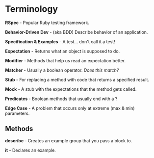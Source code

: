 # Terminology

**RSpec** - Popular Ruby testing framework.

**Behavior-Driven Dev** - (aka BDD) Describe behavior of an application.

**Specification & Examples** - A test... don't call it a test!

**Expectation** - Returns what an object is supposed to do.

**Modifier** - Methods that help us read an expectation better.

**Matcher** - Usually a boolean operator. *Does this match?*

**Stub** - For replacing a method with code that returns a specified result.

**Mock** - A stub with the expectations that the method gets called.

**Predicates** - Boolean methods that usually end with a ?

**Edge Case** - A problem that occurs only at extreme (max & min) parameters.

## Methods

**describe** - Creates an example group that you pass a block to.

**it** - Declares an example.
